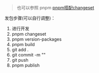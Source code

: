 > 也可以参照 pnpm [pnpm搭配changeset](https://pnpm.io/zh/using-changesets)

发包步骤(可以自行调整)：
1. 进行开发
2. pnpm changeset
3. pnpm version-packages
4. pnpm build
4. git add .
5. git commit -m ""
6. git push
7. pnpm publish
